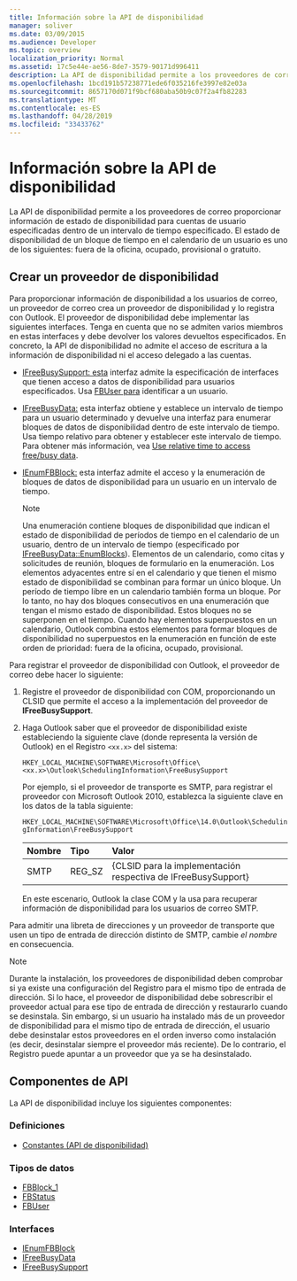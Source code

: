 ```yaml
---
title: Información sobre la API de disponibilidad
manager: soliver
ms.date: 03/09/2015
ms.audience: Developer
ms.topic: overview
localization_priority: Normal
ms.assetid: 17c5e44e-ae56-8de7-3579-90171d996411
description: La API de disponibilidad permite a los proveedores de correo proporcionar información de estado de disponibilidad para cuentas de usuario especificadas dentro de un intervalo de tiempo especificado.
ms.openlocfilehash: 1bcd191b57238771ede6f035216fe3997e82e03a
ms.sourcegitcommit: 8657170d071f9bcf680aba50b9c07f2a4fb82283
ms.translationtype: MT
ms.contentlocale: es-ES
ms.lasthandoff: 04/28/2019
ms.locfileid: "33433762"
---
```

# <a name="about-the-freebusy-api"></a>Información sobre la API de disponibilidad

La API de disponibilidad permite a los proveedores de correo proporcionar información de estado de disponibilidad para cuentas de usuario especificadas dentro de un intervalo de tiempo especificado. El estado de disponibilidad de un bloque de tiempo en el calendario de un usuario es uno de los siguientes: fuera de la oficina, ocupado, provisional o gratuito.
  
## <a name="create-a-freebusy-provider"></a>Crear un proveedor de disponibilidad

Para proporcionar información de disponibilidad a los usuarios de correo, un proveedor de correo crea un proveedor de disponibilidad y lo registra con Outlook. El proveedor de disponibilidad debe implementar las siguientes interfaces. Tenga en cuenta que no se admiten varios miembros en estas interfaces y debe devolver los valores devueltos especificados. En concreto, la API de disponibilidad no admite el acceso de escritura a la información de disponibilidad ni el acceso delegado a las cuentas.
  
- [IFreeBusySupport: esta](ifreebusysupport.md) interfaz admite la especificación de interfaces que tienen acceso a datos de disponibilidad para usuarios especificados. Usa [FBUser para](fbuser.md) identificar a un usuario. 
    
- [IFreeBusyData:](ifreebusydata.md) esta interfaz obtiene y establece un intervalo de tiempo para un usuario determinado y devuelve una interfaz para enumerar bloques de datos de disponibilidad dentro de este intervalo de tiempo. Usa tiempo relativo para obtener y establecer este intervalo de tiempo. Para obtener más información, vea [Use relative time to access free/busy data](how-to-use-relative-time-to-access-free-busy-data.md).
    
- [IEnumFBBlock:](ienumfbblock.md) esta interfaz admite el acceso y la enumeración de bloques de datos de disponibilidad para un usuario en un intervalo de tiempo. 
    
   > [!NOTE]
   > Una enumeración contiene bloques de disponibilidad que indican el estado de disponibilidad de períodos de tiempo en el calendario de un usuario, dentro de un intervalo de tiempo (especificado por [IFreeBusyData::EnumBlocks](ifreebusydata-enumblocks.md)). Elementos de un calendario, como citas y solicitudes de reunión, bloques de formulario en la enumeración. Los elementos adyacentes entre sí en el calendario y que tienen el mismo estado de disponibilidad se combinan para formar un único bloque. Un período de tiempo libre en un calendario también forma un bloque. Por lo tanto, no hay dos bloques consecutivos en una enumeración que tengan el mismo estado de disponibilidad. Estos bloques no se superponen en el tiempo. Cuando hay elementos superpuestos en un calendario, Outlook combina estos elementos para formar bloques de disponibilidad no superpuestos en la enumeración en función de este orden de prioridad: fuera de la oficina, ocupado, provisional. 
  
Para registrar el proveedor de disponibilidad con Outlook, el proveedor de correo debe hacer lo siguiente:
  
1. Registre el proveedor de disponibilidad con COM, proporcionando un CLSID que permite el acceso a la implementación del proveedor de **IFreeBusySupport**. 
    
2. Haga Outlook saber que el proveedor de disponibilidad existe estableciendo la siguiente clave (donde representa la versión de Outlook) en el Registro `<xx.x>` del sistema: 
    
   `HKEY_LOCAL_MACHINE\SOFTWARE\Microsoft\Office\<xx.x>\Outlook\SchedulingInformation\FreeBusySupport`
    
   Por ejemplo, si el proveedor de transporte es SMTP, para registrar el proveedor con Microsoft Outlook 2010, establezca la siguiente clave en los datos de la tabla siguiente: 
    
   `HKEY_LOCAL_MACHINE\SOFTWARE\Microsoft\Office\14.0\Outlook\SchedulingInformation\FreeBusySupport`
    
   |Nombre |Tipo |Valor |
   |:-----|:-----|:-----|
   |SMTP  |REG_SZ  |{CLSID para la implementación respectiva de IFreeBusySupport}  |
   
   En este escenario, Outlook la clase COM y la usa para recuperar información de disponibilidad para los usuarios de correo SMTP.
    
Para admitir una libreta de direcciones y un proveedor de transporte que usen un tipo de entrada de dirección distinto de SMTP, cambie  *el nombre* en consecuencia. 
  
> [!NOTE]
> Durante la instalación, los proveedores de disponibilidad deben comprobar si ya existe una configuración del Registro para el mismo tipo de entrada de dirección. Si lo hace, el proveedor de disponibilidad debe sobrescribir el proveedor actual para ese tipo de entrada de dirección y restaurarlo cuando se desinstala. Sin embargo, si un usuario ha instalado más de un proveedor de disponibilidad para el mismo tipo de entrada de dirección, el usuario debe desinstalar estos proveedores en el orden inverso como instalación (es decir, desinstalar siempre el proveedor más reciente). De lo contrario, el Registro puede apuntar a un proveedor que ya se ha desinstalado. 
  
## <a name="api-components"></a>Componentes de API

La API de disponibilidad incluye los siguientes componentes:
  
### <a name="definitions"></a>Definiciones

- [Constantes (API de disponibilidad)](constants-free-busy-api.md)
    
### <a name="data-types"></a>Tipos de datos

- [FBBlock_1](fbblock_1.md)
- [FBStatus](fbstatus.md)
- [FBUser](fbuser.md)
    
### <a name="interfaces"></a>Interfaces

- [IEnumFBBlock](ienumfbblock.md)
- [IFreeBusyData](ifreebusydata.md)
- [IFreeBusySupport](ifreebusysupport.md)
    


